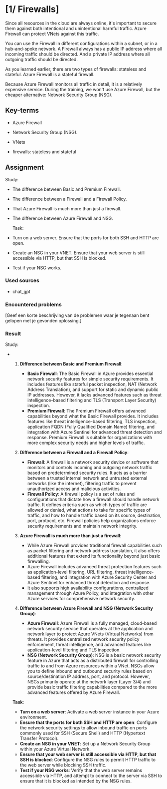 # [1/ Firewalls]

Since all resources in the cloud are always online, it's important to secure them against both intentional and unintentional harmful traffic. Azure Firewall can protect VNets against this traffic.

You can use the Firewall in different configurations within a subnet, or in a hub-and-spoke network. A Firewall always has a public IP address where all incoming traffic should be directed. And a private IP address where all outgoing traffic should be directed.

As you learned earlier, there are two types of firewalls: stateless and stateful. Azure Firewall is a stateful firewall.

Because Azure Firewall monitors all traffic in detail, it is a relatively expensive service. During the training, we won't use Azure Firewall, but the cheaper alternative: Network Security Group (NSG).

## Key-terms

- Azure Firewall

- Network Security Group (NSG).

- VNets

- firewalls: stateless and stateful

## Assignment

Study:

- The difference between Basic and Premium Firewall.

- The difference between a Firewall and a Firewall Policy.

- That Azure Firewall is much more than just a firewall.

- The difference between Azure Firewall and NSG.
  
  Task:

- Turn on a web server. Ensure that the ports for both SSH and HTTP are open.

- Create an NSG in your VNET. Ensure that your web server is still accessible via HTTP, but that SSH is blocked.

- Test if your NSG works.

### Used sources

- chat_gpt

### Encountered problems

[Geef een korte beschrijving van de problemen waar je tegenaan bent gelopen met je gevonden oplossing.]

### Result

Study:

- 1. **Difference between Basic and Premium Firewall**:
     
     - **Basic Firewall**: The Basic Firewall in Azure provides essential network security features for simple security requirements. It includes features like stateful packet inspection, NAT (Network Address Translation), and support for static and dynamic public IP addresses. However, it lacks advanced features such as threat intelligence-based filtering and TLS (Transport Layer Security) inspection.
     - **Premium Firewall**: The Premium Firewall offers advanced capabilities beyond what the Basic Firewall provides. It includes features like threat intelligence-based filtering, TLS inspection, application FQDN (Fully Qualified Domain Name) filtering, and integration with Azure Sentinel for advanced threat detection and response. Premium Firewall is suitable for organizations with more complex security needs and higher levels of traffic.
  
  2. **Difference between a Firewall and a Firewall Policy**:
     
     - **Firewall**: A firewall is a network security device or software that monitors and controls incoming and outgoing network traffic based on predetermined security rules. It acts as a barrier between a trusted internal network and untrusted external networks (like the internet), filtering traffic to prevent unauthorized access and malicious activities.
     - **Firewall Policy**: A firewall policy is a set of rules and configurations that dictate how a firewall should handle network traffic. It defines criteria such as which types of traffic are allowed or denied, what actions to take for specific types of traffic, and how to handle traffic based on its source, destination, port, protocol, etc. Firewall policies help organizations enforce security requirements and maintain network integrity.
  
  3. **Azure Firewall is much more than just a firewall**:
     
     - While Azure Firewall provides traditional firewall capabilities such as packet filtering and network address translation, it also offers additional features that extend its functionality beyond just basic firewalling.
     - Azure Firewall includes advanced threat protection features such as application-level filtering, URL filtering, threat intelligence-based filtering, and integration with Azure Security Center and Azure Sentinel for enhanced threat detection and response.
     - It also supports high availability configurations, centralized management through Azure Policy, and integration with other Azure services for comprehensive network security.
  
  4. **Difference between Azure Firewall and NSG (Network Security Group)**:
     
     - **Azure Firewall**: Azure Firewall is a fully managed, cloud-based network security service that operates at the application and network layer to protect Azure VNets (Virtual Networks) from threats. It provides centralized network security policy enforcement, threat intelligence, and advanced features like application-level filtering and TLS inspection.
     - **NSG (Network Security Group)**: NSG is a basic network security feature in Azure that acts as a distributed firewall for controlling traffic to and from Azure resources within a VNet. NSGs allow you to define inbound and outbound security rules based on source/destination IP address, port, and protocol. However, NSGs primarily operate at the network layer (Layer 3/4) and provide basic traffic filtering capabilities compared to the more advanced features offered by Azure Firewall.
  
  **Task**:
  
  - **Turn on a web server**: Activate a web server instance in your Azure environment.
  - **Ensure that the ports for both SSH and HTTP are open**: Configure the network security settings to allow inbound traffic on ports commonly used for SSH (Secure Shell) and HTTP (Hypertext Transfer Protocol).
  - **Create an NSG in your VNET**: Set up a Network Security Group within your Azure Virtual Network.
  - **Ensure that your web server is still accessible via HTTP, but that SSH is blocked**: Configure the NSG rules to permit HTTP traffic to the web server while blocking SSH traffic.
  - **Test if your NSG works**: Verify that the web server remains accessible via HTTP, and attempt to connect to the server via SSH to ensure that it is blocked as intended by the NSG rules.